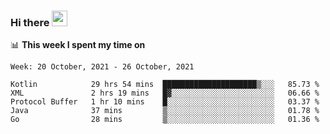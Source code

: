 ### Hi there <a href="https://www.gautamkrishnar.com/"><img src="https://media.giphy.com/media/hvRJCLFzcasrR4ia7z/giphy.gif" width="25px"></a>

📊 **This week I spent my time on**

<!--START_SECTION:waka-->
```text
Week: 20 October, 2021 - 26 October, 2021

Kotlin            29 hrs 54 mins  █████████████████████▒░░░   85.73 % 
XML               2 hrs 19 mins   █▓░░░░░░░░░░░░░░░░░░░░░░░   06.66 % 
Protocol Buffer   1 hr 10 mins    █░░░░░░░░░░░░░░░░░░░░░░░░   03.37 % 
Java              37 mins         ▒░░░░░░░░░░░░░░░░░░░░░░░░   01.78 % 
Go                28 mins         ▒░░░░░░░░░░░░░░░░░░░░░░░░   01.36 % 
```
<!--END_SECTION:waka-->
